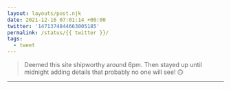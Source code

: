 ```yaml
---
layout: layouts/post.njk
date: 2021-12-16 07:01:14 +00:00
twitter: '1471374844663005185'
permalink: /status/{{ twitter }}/
tags: 
  - tweet
---
```


> Deemed this site shipworthy around 6pm. Then stayed up until midnight adding details that probably no one will see! 🙃

---

